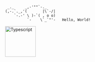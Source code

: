 ```text
 _._     _,-'""`-._
(,-.`._,'(       |\`-/|
    `-.-' \ )-`( , o o)
          `-    \`_`"'-   Hello, World!
```

<img src="https://github.com/user-attachments/assets/ef1b2452-ef64-4be6-b9a1-8eb44f0f0838" alt="Typescript" height="100" href="https://www.typescriptlang.org/" target="_blank" />
